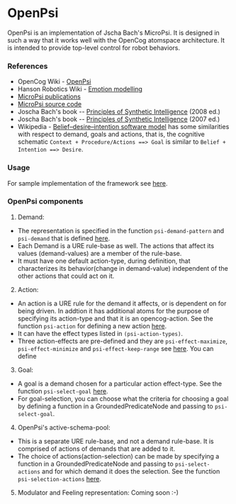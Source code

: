 # OpenPsi

OpenPsi is an implementation of Jscha Bach's MicroPsi. It is designed
in such a way that it works well with the OpenCog atomspace
architecture.  It is intended to provide top-level control for robot
behaviors.

### References
* OpenCog Wiki - [OpenPsi](http://wiki.opencog.org/w/OpenPsi)
* Hanson Robotics Wiki - [Emotion modelling](http://wiki.hansonrobotics.com/w/Emotion_modeling)
* [MicroPsi publications](http://micropsi.com/publications/publications.html)
* [MicroPsi source code]()
* Joscha Bach's book -- [Principles of Synthetic Intelligence](http://wiki.humanobs.org/_media/public:events:agi-summerschool-2012:psi-oup-version-draft-jan-08.pdf) (2008 ed.)
* Joscha Bach's book -- [Principles of Synthetic Intelligence](http://micropsi.com/publications/assets/Draft-MicroPsi-JBach-07-03-30.pdf) (2007 ed.)
* Wikipedia - [Belief–desire–intention software model](https://en.wikipedia.org/wiki/Belief%E2%80%93desire%E2%80%93intention_software_model) has some similarities with respect to demand, goals and actions,
that is,  the cognitive schematic `Context + Procedure/Actions ==> Goal`
is similar to `Belief + Intention ==> Desire`.

### Usage
For sample implementation of the framework see [here](main.scm).

### OpenPsi components
1. Demand:
  * The representation is specified in the function `psi-demand-pattern` and
    `psi-demand` that is defined [here](demand.scm).
  * Each Demand is a URE rule-base as well. The actions that affect its values
    (demand-values) are a member of the rule-base.
  * It must have one default action-type, during definition, that characterizes
    its behavior(change in demand-value) independent of the other actions that
    could act on it.

2. Action:
  * An action is a URE rule for the demand it affects, or is dependent on for
    being driven. In addtion it has additional atoms for the purpose of
    specifying its action-type and that it is an opencog-action. See the
    function `psi-action` for defining a new action [here](demand.scm).
  * It can have the effect types listed in `(psi-action-types)`.
  * Three action-effects are pre-defined and they are `psi-effect-maximize`,
    `psi-effect-minimize` and `psi-effect-keep-range` see [here](demand.scm).
    You can define

3. Goal:
  * A goal is a demand chosen for a particular action effect-type. See the
    function `psi-select-goal` [here](demand.scm).
  * For goal-selection, you can choose what the criteria for choosing a goal by
    defining a function in a GroundedPredicateNode and passing to
    `psi-select-goal`.

4. OpenPsi's active-schema-pool:
  * This is a separate URE rule-base, and not a demand rule-base. It is
    comprised of actions of demands that are added to it.
  * The choice of actions(action-selection) can be made by specifying a function
    in a GroundedPredicateNode and passing to `psi-select-actions` and for which
    demand it does the selection. See the function `psi-selection-actions` [here](demand.scm).

5. Modulator and Feeling representation:
Coming soon :-)
